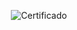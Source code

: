 <div align="center">

  ![Certificado](https://user-images.githubusercontent.com/86432393/214995699-0bda8c27-ab5a-441a-ad17-2baabf221759.png)

</div>